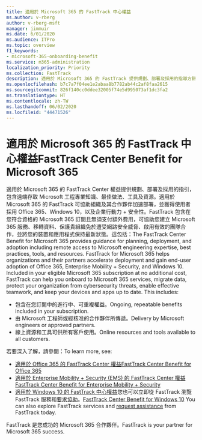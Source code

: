 ```yaml
---
title: 適用於 Microsoft 365 的 FastTrack 中心權益
ms.author: v-rberg
author: v-rberg-msft
manager: jimmuir
ms.date: 6/01/2020
ms.audience: ITPro
ms.topic: overview
f1_keywords:
- microsoft-365-onboarding-benefit
ms.service: m365-administration
localization_priority: Priority
ms.collection: FastTrack
description: 適用於 Microsoft 365 的 FastTrack 提供規劃、部署及採用的指導方針，包含遠端存取 Microsoft 工程專業知識、最佳做法、工具及資源。適用於 Microsoft 365 的 FastTrack 可協助組織及其合作夥伴加速部署，並獲得使用者採用 Office 365、Windows 10，以及企業行動力 + 安全性。
ms.openlocfilehash: b7c7a7f04ee1e2abaa8b7782ab44c2af8faa2615
ms.sourcegitcommit: 826f140cc0ddee32005f74e5d995073af1dc3fa2
ms.translationtype: HT
ms.contentlocale: zh-TW
ms.lasthandoff: 06/02/2020
ms.locfileid: "44471526"
---
```

# <a name="fasttrack-center-benefit-for-microsoft-365"></a><span data-ttu-id="b12b8-104">適用於 Microsoft 365 的 FastTrack 中心權益</span><span class="sxs-lookup"><span data-stu-id="b12b8-104">FastTrack Center Benefit for Microsoft 365</span></span>

<span data-ttu-id="b12b8-p102">適用於 Microsoft 365 的 FastTrack Center 權益提供規劃、部署及採用的指引，包含遠端存取 Microsoft 工程專業知識、最佳做法、工具及資源。適用於 Microsoft 365 的 FastTrack 可協助組織及其合作夥伴加速部署，並獲得使用者採用 Office 365、Windows 10，以及企業行動力 + 安全性。FastTrack 包含在您符合資格的 Microsoft 365 訂閱且無須支付額外費用，可協助您建立 Microsoft 365 服務、移轉資料、保護貴組織免於遭受網路安全威脅、啟用有效的團隊合作，並將您的裝置和應用程式保持最新狀態。這包括：</span><span class="sxs-lookup"><span data-stu-id="b12b8-p102">The FastTrack Center Benefit for Microsoft 365 provides guidance for planning, deployment, and adoption including remote access to Microsoft engineering expertise, best practices, tools, and resources. FastTrack for Microsoft 365 helps organizations and their partners accelerate deployment and gain end-user adoption of Office 365, Enterprise Mobility + Security, and Windows 10. Included in your eligible Microsoft 365 subscription at no additional cost, FastTrack can help you onboard to Microsoft 365 services, migrate data, protect your organization from cybersecurity threats, enable effective teamwork, and keep your devices and apps up to date. This includes:</span></span>

- <span data-ttu-id="b12b8-109">包含在您訂閱中的進行中、可重複權益。</span><span class="sxs-lookup"><span data-stu-id="b12b8-109">Ongoing, repeatable benefits included in your subscription.</span></span>
- <span data-ttu-id="b12b8-110">由 Microsoft 工程師或經核准的合作夥伴所傳遞。</span><span class="sxs-lookup"><span data-stu-id="b12b8-110">Delivery by Microsoft engineers or approved partners.</span></span>
- <span data-ttu-id="b12b8-111">線上資源和工具可供所有客戶使用。</span><span class="sxs-lookup"><span data-stu-id="b12b8-111">Online resources and tools available to all customers.</span></span>
  
<span data-ttu-id="b12b8-112">若要深入了解，請參閱：</span><span class="sxs-lookup"><span data-stu-id="b12b8-112">To learn more, see:</span></span>

- [<span data-ttu-id="b12b8-113">適用於 Office 365 的 FastTrack Center 權益</span><span class="sxs-lookup"><span data-stu-id="b12b8-113">FastTrack Center Benefit for Office 365</span></span>](O365-fasttrack-benefit-for-office-365.md) 
- [<span data-ttu-id="b12b8-114">適用於 Enterprise Mobility + Security (EMS) 的 FastTrack Center 權益</span><span class="sxs-lookup"><span data-stu-id="b12b8-114">FastTrack Center Benefit for Enterprise Mobility + Security</span></span>](EMS-fasttrack-benefit-for-EMS.md)
- <span data-ttu-id="b12b8-115">[適用於 Windows 10 的 FastTrack 中心權益](Win-10-fasttrack-benefit-for-Windows-10.md)您也可以立即從 FastTrack 瀏覽 FastTrack 服務和[要求協助](https://go.microsoft.com/fwlink/p/?LinkId=2003903)。</span><span class="sxs-lookup"><span data-stu-id="b12b8-115">[FastTrack Center Benefit for Windows 10](Win-10-fasttrack-benefit-for-Windows-10.md) You can also explore FastTrack services and [request assistance](https://go.microsoft.com/fwlink/p/?LinkId=2003903) from FastTrack today.</span></span>

<span data-ttu-id="b12b8-116">FastTrack 是您成功的 Microsoft 365 合作夥伴。</span><span class="sxs-lookup"><span data-stu-id="b12b8-116">FastTrack is your partner for Microsoft 365 success.</span></span>
  